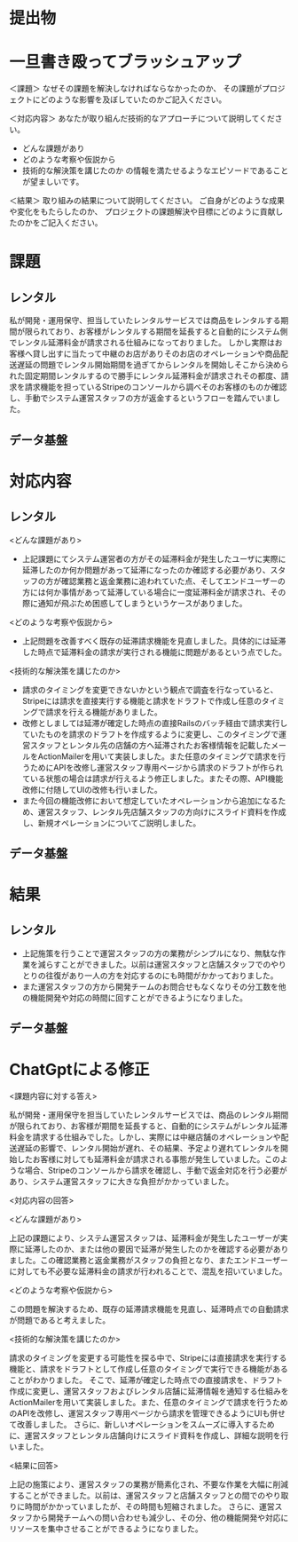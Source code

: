 # 提出物

# **一旦書き殴ってブラッシュアップ**

＜課題＞
なぜその課題を解決しなければならなかったのか、
その課題がプロジェクトにどのような影響を及ぼしていたのかご記入ください。

＜対応内容＞
あなたが取り組んだ技術的なアプローチについて説明してください。
- どんな課題があり
- どのような考察や仮説から
- 技術的な解決策を講じたのか
の情報を満たせるようなエピソードであることが望ましいです。

＜結果＞
取り組みの結果について説明してください。
ご自身がどのような成果や変化をもたらしたのか、
プロジェクトの課題解決や目標にどのように貢献したのかをご記入ください。


# 課題

## レンタル
私が開発・運用保守、担当していたレンタルサービスでは商品をレンタルする期間が限られており、お客様がレンタルする期間を延長すると自動的にシステム側でレンタル延滞料金が請求される仕組みになっておりました。
しかし実際はお客様へ貸し出すに当たって中継のお店がありそのお店のオペレーションや商品配送遅延の問題でレンタル開始期間を過ぎてからレンタルを開始しそこから決められた固定期間レンタルするので勝手にレンタル延滞料金が請求されその都度、請求を請求機能を担っているStripeのコンソールから調べそのお客様のものか確認し、手動でシステム運営スタッフの方が返金するというフローを踏んでいました。


## データ基盤

# 対応内容

## レンタル
<どんな課題があり>
- 上記課題にてシステム運営者の方がその延滞料金が発生したユーザに実際に延滞したのか何か問題があって延滞になったのか確認する必要があり、スタッフの方が確認業務と返金業務に追われていた点、そしてエンドユーザーの方には何か事情があって延滞している場合に一度延滞料金が請求され、その際に通知が飛ぶため困惑してしまうというケースがありました。

<どのような考察や仮説から>
- 上記問題を改善すべく既存の延滞請求機能を見直しました。具体的には延滞した時点で延滞料金の請求が実行される機能に問題があるという点でした。

<技術的な解決策を講じたのか>
- 請求のタイミングを変更できないかという観点で調査を行なっていると、Stripeには請求を直接実行する機能と請求をドラフトで作成し任意のタイミングで請求を行える機能がありました。
- 改修としましては延滞が確定した時点の直接Railsのバッチ経由で請求実行していたものを請求のドラフトを作成するように変更し、このタイミングで運営スタッフとレンタル先の店舗の方へ延滞されたお客様情報を記載したメールをActionMailerを用いて実装しました。また任意のタイミングで請求を行うためにAPIを改修し運営スタッフ専用ページから請求のドラフトが作られている状態の場合は請求が行えるよう修正しました。またその際、API機能改修に付随してUIの改修も行いました。
- また今回の機能改修において想定していたオペレーションから追加になるため、運営スタッフ、レンタル先店舗スタッフの方向けにスライド資料を作成し、新規オペレーションについてご説明しました。


## データ基盤

# 結果

## レンタル
- 上記施策を行うことで運営スタッフの方の業務がシンプルになり、無駄な作業を減らすことができました。以前は運営スタッフと店舗スタッフでのやりとりの往復があり一人の方を対応するのにも時間がかかっておりました。
- また運営スタッフの方から開発チームのお問合せもなくなりその分工数を他の機能開発や対応の時間に回すことができるようになりました。


## データ基盤




# ChatGptによる修正

<課題内容に対する答え>

私が開発・運用保守を担当していたレンタルサービスでは、商品のレンタル期間が限られており、お客様が期間を延長すると、自動的にシステムがレンタル延滞料金を請求する仕組みでした。しかし、実際には中継店舗のオペレーションや配送遅延の影響で、レンタル開始が遅れ、その結果、予定より遅れてレンタルを開始したお客様に対しても延滞料金が請求される事態が発生していました。このような場合、Stripeのコンソールから請求を確認し、手動で返金対応を行う必要があり、システム運営スタッフに大きな負担がかかっていました。

<対応内容の回答>

<どんな課題があり>

上記の課題により、システム運営スタッフは、延滞料金が発生したユーザーが実際に延滞したのか、または他の要因で延滞が発生したのかを確認する必要がありました。この確認業務と返金業務がスタッフの負担となり、またエンドユーザーに対しても不必要な延滞料金の請求が行われることで、混乱を招いていました。


<どのような考察や仮説から>

この問題を解決するため、既存の延滞請求機能を見直し、延滞時点での自動請求が問題であると考えました。

<技術的な解決策を講じたのか>

請求のタイミングを変更する可能性を探る中で、Stripeには直接請求を実行する機能と、請求をドラフトとして作成し任意のタイミングで実行できる機能があることがわかりました。
そこで、延滞が確定した時点での直接請求を、ドラフト作成に変更し、運営スタッフおよびレンタル店舗に延滞情報を通知する仕組みをActionMailerを用いて実装しました。また、任意のタイミングで請求を行うためのAPIを改修し、運営スタッフ専用ページから請求を管理できるようにUIも併せて改善しました。
さらに、新しいオペレーションをスムーズに導入するために、運営スタッフとレンタル店舗向けにスライド資料を作成し、詳細な説明を行いました。


<結果に回答>

上記の施策により、運営スタッフの業務が簡素化され、不要な作業を大幅に削減することができました。以前は、運営スタッフと店舗スタッフとの間でのやり取りに時間がかかっていましたが、その時間も短縮されました。
さらに、運営スタッフから開発チームへの問い合わせも減少し、その分、他の機能開発や対応にリソースを集中させることができるようになりました。
